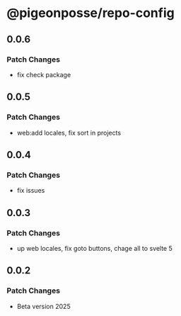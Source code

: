 # @pigeonposse/repo-config

## 0.0.6

### Patch Changes

- fix check package

## 0.0.5

### Patch Changes

- web:add locales, fix sort in projects

## 0.0.4

### Patch Changes

- fix issues

## 0.0.3

### Patch Changes

- up web locales, fix goto buttons, chage all to svelte 5

## 0.0.2

### Patch Changes

- Beta version 2025
